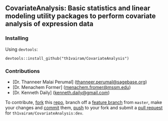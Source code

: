 ## CovariateAnalysis: Basic statistics and linear modeling utility packages to perform covariate analysis of expression data

### Installing

Using `devtools`:

```
devtools::install_github("th1vairam/CovariateAnalysis")
```

### Contributions
* [Dr. Thanneer Malai Perumal] (thanneer.perumal@sagebase.org)
* [Dr. Menachem Former] (menachem.fromer@mssm.edu)
* [Dr. Kenneth Daily] (kenneth.daily@gmail.com)

To contribute, [fork](http://help.github.com/fork-a-repo/) this [repo](https://github.com/th1vairam/CovariateAnalysis), branch off a [feature branch](https://www.google.com/search?q=git+feature+branches) from `master`, make your changes and [commit](http://git-scm.com/docs/git-commit) them, [push](http://git-scm.com/docs/git-push) to your fork and submit a [pull request](http://help.github.com/send-pull-requests/) for `th1vairam/CovariateAnalysis:dev`.
